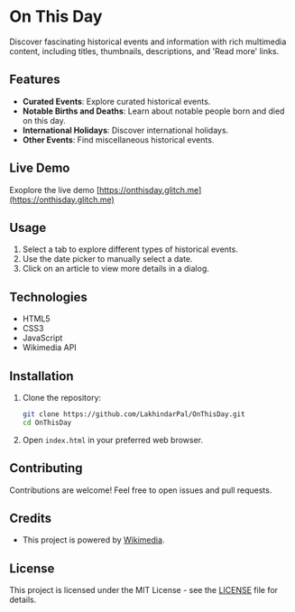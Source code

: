 # On This Day

Discover fascinating historical events and information with rich multimedia content, including titles, thumbnails, descriptions, and 'Read more' links.

## Features

- **Curated Events**: Explore curated historical events.
- **Notable Births and Deaths**: Learn about notable people born and died on this day.
- **International Holidays**: Discover international holidays.
- **Other Events**: Find miscellaneous historical events.

## Live Demo
Exoplore the live demo [https://onthisday.glitch.me](https://onthisday.glitch.me)

## Usage

1. Select a tab to explore different types of historical events.
2. Use the date picker to manually select a date.
3. Click on an article to view more details in a dialog.

## Technologies

- HTML5
- CSS3
- JavaScript
- Wikimedia API

## Installation

1. Clone the repository:

   ```bash
   git clone https://github.com/LakhindarPal/OnThisDay.git
   cd OnThisDay
   ```

2. Open `index.html` in your preferred web browser.

## Contributing

Contributions are welcome! Feel free to open issues and pull requests.

## Credits

- This project is powered by [Wikimedia](https://www.wikimedia.org/).

## License

This project is licensed under the MIT License - see the [LICENSE](LICENSE) file for details.